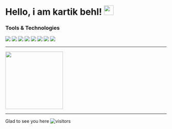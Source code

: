 # Hello, i am kartik behl! <img src="https://raw.githubusercontent.com/MartinHeinz/MartinHeinz/master/wave.gif" width="30px">

<p>
<h3> Tools & Technologies <img src="https://toppng.com/uploads/preview/tool-icon-tools-icon-grey-11553448951frbnr5lsak.png" width="15px"></h3>
</p>
<p>
<img src="https://img.shields.io/badge/cloud-aws-green"> <img src="https://img.shields.io/badge/code-python-blue"> <img src="https://img.shields.io/badge/tools-docker-yellow"> <img src="https://img.shields.io/badge/tools-mysql-yellow"> <img src="https://img.shields.io/badge/tools-postman-yellow"> <img src="https://img.shields.io/badge/shell-bash-red"> <img src="https://img.shields.io/badge/os-linux-black"> <img src="https://img.shields.io/badge/os-windows-black">
<hr>
<img  margin-left="50%" height="180em" src="https://github-readme-stats.vercel.app/api?username=behlkartik&show_icons=true&hide_border=true&&count_private=true&include_all_commits=true" />
</p>
<hr>

Glad to see you here ![visitors](https://visitor-badge.glitch.me/badge?page_id=${your.username}.${your.repo.id)

<!--
**behlkartik/behlkartik** is a ✨ _special_ ✨ repository because its `README.md` (this file) appears on your GitHub profile.

Here are some ideas to get you started:

- 🔭 I’m currently working on ...
- 🌱 I’m currently learning ...
- 👯 I’m looking to collaborate on ...
- 🤔 I’m looking for help with ...
- 💬 Ask me about ...
- 📫 How to reach me: ...
- 😄 Pronouns: ...
- ⚡ Fun fact: ...
-->
